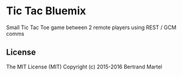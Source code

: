 # Tic Tac Bluemix

Small Tic Tac Toe game between 2 remote players using REST / GCM comms

## License

The MIT License (MIT) Copyright (c) 2015-2016 Bertrand Martel
